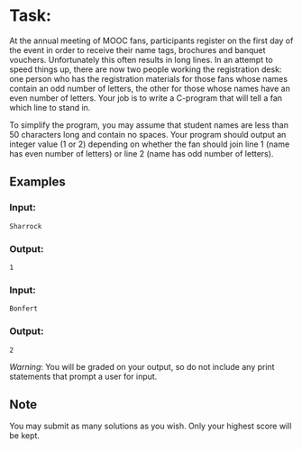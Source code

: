 # Task:
At the annual meeting of MOOC fans, participants register on the first day of the event in order to receive their name tags, brochures and banquet vouchers. Unfortunately this often results in long lines. In an attempt to speed things up, there are now two people working the registration desk: one person who has the registration materials for those fans whose names contain an odd number of letters, the other for those whose names have an even number of letters. Your job is to write a C-program that will tell a fan which line to stand in.

To simplify the program, you may assume that student names are less than 50 characters long and contain no spaces. Your program should output an integer value (1 or 2) depending on whether the fan should join line 1 (name has even number of letters) or line 2 (name has odd number of letters).

## Examples

### Input:

```
Sharrock
```

### Output:

```
1
```

### Input:

``` 
Bonfert
```

### Output:

```
2
```

*Warning*: You will be graded on your output, so do not include any print statements that prompt a user for input.

## Note

You may submit as many solutions as you wish. Only your highest score will be kept.